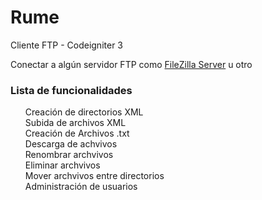 # Rume
Cliente FTP - Codeigniter 3

<p>Conectar a algún servidor FTP como 
<a href="https://drive.google.com/file/d/1ngOLEk0cs-z-QgxGluzEVaGcS4FDjxDJ/view?usp=sharing">FileZilla Server</a> u otro 
</p>	

<h3>Lista de funcionalidades</h3>

<ul style="list-style: none">
		<li>Creación de directorios XML</li>
		<li>Subida de archivos XML</li>
		<li>Creación de Archivos .txt</li>
		<li>Descarga de achvivos</li>
		<li>Renombrar archvivos</li>
		<li>Eliminar archvivos</li>
		<li>Mover archvivos entre directorios</li>
		<li>Administración de usuarios</li>
</ul>

